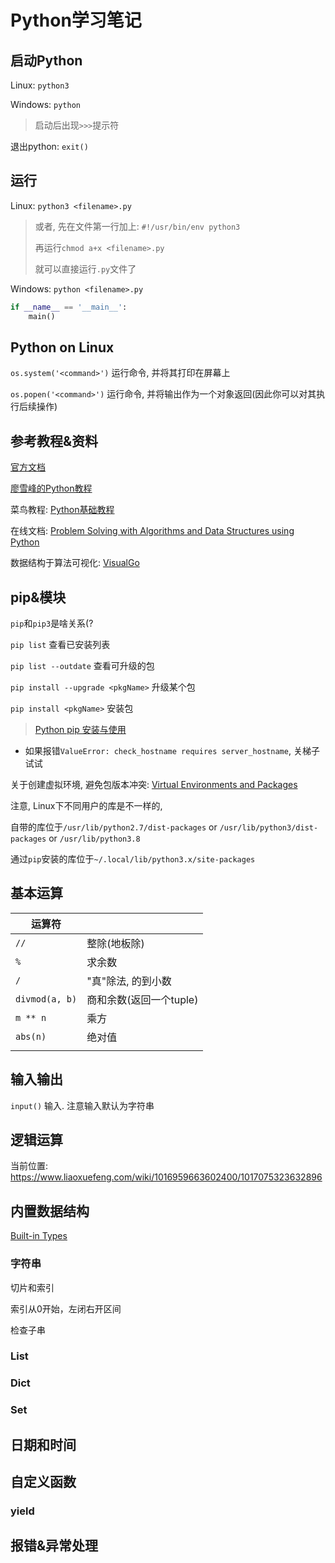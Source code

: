# Python学习笔记

## 启动Python

Linux: `python3`

Windows: `python`

> 启动后出现`>>>`提示符

退出python: `exit()`



## 运行

Linux: `python3 <filename>.py`

> 或者, 先在文件第一行加上: `#!/usr/bin/env python3`
>
> 再运行`chmod a+x <filename>.py`
>
> 就可以直接运行`.py`文件了

Windows: `python <filename>.py`



```python
if __name__ == '__main__':
    main()
```





## Python on Linux

`os.system('<command>')` 运行命令, 并将其打印在屏幕上

`os.popen('<command>')` 运行命令, 并将输出作为一个对象返回(因此你可以对其执行后续操作)



## 参考教程&资料

[官方文档](https://docs.python.org/3/)

[廖雪峰的Python教程](https://www.liaoxuefeng.com/wiki/1016959663602400)

菜鸟教程: [Python基础教程](https://www.runoob.com/python/python-tutorial.html)

在线文档: [Problem Solving with Algorithms and Data Structures using Python](https://runestone.academy/runestone/books/published/pythonds/index.html)

数据结构于算法可视化: [VisualGo](https://visualgo.net/en)



## pip&模块

`pip`和`pip3`是啥关系(?

`pip list` 查看已安装列表

`pip list --outdate` 查看可升级的包

`pip install --upgrade <pkgName>` 升级某个包

`pip install <pkgName>` 安装包

> [Python pip 安装与使用](https://www.runoob.com/w3cnote/python-pip-install-usage.html)

- 如果报错`ValueError: check_hostname requires server_hostname`, 关梯子试试



关于创建虚拟环境, 避免包版本冲突: [Virtual Environments and Packages](https://docs.python.org/3/tutorial/venv.html)



注意, Linux下不同用户的库是不一样的, 

自带的库位于`/usr/lib/python2.7/dist-packages` or `/usr/lib/python3/dist-packages` or `/usr/lib/python3.8`

通过`pip`安装的库位于`~/.local/lib/python3.x/site-packages`







## 基本运算

| 运算符         |                         |
| -------------- | ----------------------- |
| `//`           | 整除(地板除)            |
| `%`            | 求余数                  |
| `/`            | "真"除法, 的到小数      |
| `divmod(a, b)` | 商和余数(返回一个tuple) |
| `m ** n`       | 乘方                    |
| `abs(n)`       | 绝对值                  |
|                |                         |



## 输入输出

`input()`  输入. 注意输入默认为字符串



## 逻辑运算





当前位置: https://www.liaoxuefeng.com/wiki/1016959663602400/1017075323632896



## 内置数据结构

[Built-in Types](https://docs.python.org/3/library/stdtypes.html)

### 字符串

切片和索引

索引从0开始，左闭右开区间



检查子串



### List



### Dict



### Set





## 日期和时间





## 自定义函数







### yield





## 报错&异常处理



